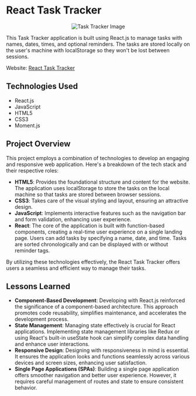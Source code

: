 # React Task Tracker
<p align="center">
  <img src="https://i.imgur.com/yhbeayb.png" alt="Task Tracker Image">
</p>

This Task Tracker application is built using React.js to manage tasks with names, dates, times, and optional reminders. The tasks are stored locally on the user's machine with localStorage so they won't be lost between sessions.

Website: [React Task Tracker](https://tyleriscoding.github.io/React_Task_Tracker/)

## Technologies Used
- React.js
- JavaScript
- HTML5
- CSS3
- Moment.js

## Project Overview
This project employs a combination of technologies to develop an engaging and responsive web application. Here's a breakdown of the tech stack and their respective roles:

- **HTML5**: Provides the foundational structure and content for the website. The application uses localStorage to store the tasks on the local machine so that tasks are stored between browser sessions.
- **CSS3**: Takes care of the visual styling and layout, ensuring an attractive design.
- **JavaScript**: Implements interactive features such as the navigation bar and form validation, enhancing user experience.
- **React**: The core of the application is built with function-based components, creating a real-time user experience on a single landing page. Users can add tasks by specifying a name, date, and time. Tasks are sorted chronologically and can be displayed with or without reminder tags.

By utilizing these technologies effectively, the React Task Tracker offers users a seamless and efficient way to manage their tasks.
<br>
## Lessons Learned</h2>
  - **Component-Based Development**: Developing with React.js reinforced the significance of a component-based architecture. This approach promotes code reusability, simplifies maintenance, and accelerates the development process.
  - **State Management**: Managing state effectively is crucial for React applications. Implementing state management libraries like Redux or using React's built-in useState hook can simplify complex data handling and enhance user interactions.
  - **Responsive Design**: Designing with responsiveness in mind is essential. It ensures the application looks and functions seamlessly across various devices and screen sizes, enhancing user satisfaction.
  - **Single Page Applications (SPAs)**: Building a single page application offers smoother navigation and better user experience. However, it requires careful management of routes and state to ensure consistent behavior.</p>
<br>

